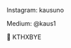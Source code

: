 Instagram: kausuno

Medium: @kaus1

👋 KTHXBYE
<!---
K4U51/K4U51 is a ✨ special ✨ repository because its `README.md` (this file) appears on your GitHub profile.
You can click the Preview link to take a look at your changes.
--->
